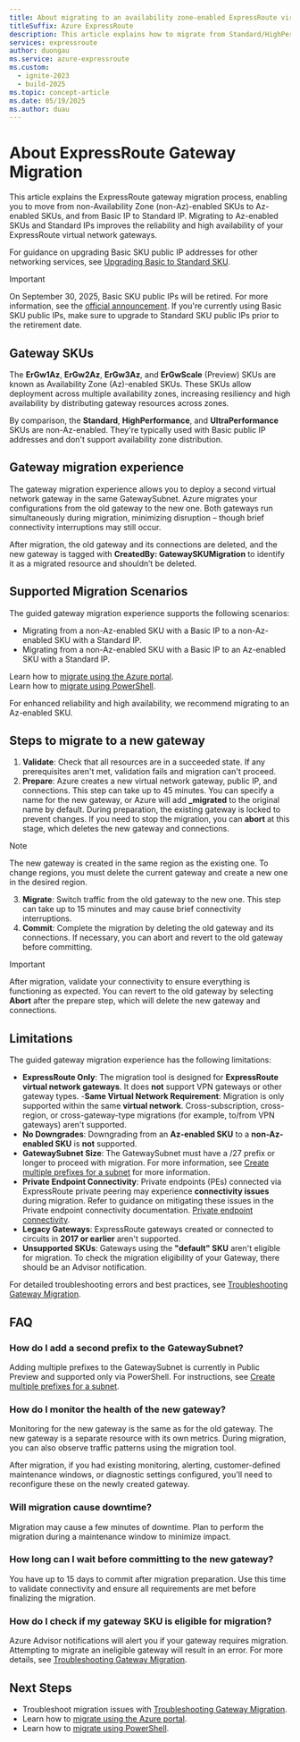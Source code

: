 ```yaml
---
title: About migrating to an availability zone-enabled ExpressRoute virtual network gateway
titleSuffix: Azure ExpressRoute
description: This article explains how to migrate from Standard/HighPerf/UltraPerf SKUs to ErGw1/2/3AZ SKUs.
services: expressroute
author: duongau
ms.service: azure-expressroute
ms.custom:
  - ignite-2023
  - build-2025
ms.topic: concept-article
ms.date: 05/19/2025
ms.author: duau
---
```


# About ExpressRoute Gateway Migration

This article explains the ExpressRoute gateway migration process, enabling you to move from non-Availability Zone (non-Az)-enabled SKUs to Az-enabled SKUs, and from Basic IP to Standard IP. Migrating to Az-enabled SKUs and Standard IPs improves the reliability and high availability of your ExpressRoute virtual network gateways.

For guidance on upgrading Basic SKU public IP addresses for other networking services, see [Upgrading Basic to Standard SKU](../virtual-network/ip-services/public-ip-basic-upgrade-guidance.md#steps-to-complete-the-upgrade).

> [!IMPORTANT]
>On September 30, 2025, Basic SKU public IPs will be retired. For more information, see the [official announcement](https://azure.microsoft.com/updates/upgrade-to-standard-sku-public-ip-addresses-in-azure-by-30-september-2025-basic-sku-will-be-retired/). If you're currently using Basic SKU public IPs, make sure to upgrade to Standard SKU public IPs prior to the retirement date. 

## Gateway SKUs
The **ErGw1Az**, **ErGw2Az**, **ErGw3Az**, and **ErGwScale** (Preview) SKUs are known as Availability Zone (Az)-enabled SKUs. These SKUs allow deployment across multiple availability zones, increasing resiliency and high availability by distributing gateway resources across zones.

By comparison, the **Standard**, **HighPerformance**, and **UltraPerformance** SKUs are non-Az-enabled. They're typically used with Basic public IP addresses and don't support availability zone distribution.

## Gateway migration experience

The gateway migration experience allows you to deploy a second virtual network gateway in the same GatewaySubnet. Azure migrates your configurations from the old gateway to the new one. Both gateways run simultaneously during migration, minimizing disruption – though brief connectivity interruptions may still occur.

After migration, the old gateway and its connections are deleted, and the new gateway is tagged with **CreatedBy: GatewaySKUMigration** to identify it as a migrated resource and shouldn’t be deleted.
## Supported Migration Scenarios

The guided gateway migration experience supports the following scenarios:

- Migrating from a non-Az-enabled SKU with a Basic IP to a non-Az-enabled SKU with a Standard IP.
- Migrating from a non-Az-enabled SKU with a Basic IP to an Az-enabled SKU with a Standard IP.

 Learn how to [migrate using the Azure portal](expressroute-howto-gateway-migration-portal.md).  
Learn how to [migrate using PowerShell](expressroute-howto-gateway-migration-powershell.md).

For enhanced reliability and high availability, we recommend migrating to an Az-enabled SKU.

## Steps to migrate to a new gateway

1. **Validate**: Check that all resources are in a succeeded state. If any prerequisites aren't met, validation fails and migration can't proceed.
2. **Prepare**: Azure creates a new virtual network gateway, public IP, and connections. This step can take up to 45 minutes. You can specify a name for the new gateway, or Azure will add **_migrated** to the original name by default. During preparation, the existing gateway is locked to prevent changes. If you need to stop the migration, you can **abort** at this stage, which deletes the new gateway and connections.

> [!NOTE]
> The new gateway is created in the same region as the existing one. To change regions, you must delete the current gateway and create a new one in the desired region.

3. **Migrate**: Switch traffic from the old gateway to the new one. This step can take up to 15 minutes and may cause brief connectivity interruptions.
4. **Commit**: Complete the migration by deleting the old gateway and its connections. If necessary, you can abort and revert to the old gateway before committing.

> [!IMPORTANT]
> After migration, validate your connectivity to ensure everything is functioning as expected. You can revert to the old gateway by selecting **Abort** after the prepare step, which will delete the new gateway and connections.

## Limitations

The guided gateway migration experience has the following limitations:

- **ExpressRoute Only**: The migration tool is designed for **ExpressRoute virtual network gateways**. It does **not** support VPN gateways or other gateway types.
-**Same Virtual Network Requirement**: Migration is only supported within the same **virtual network**. Cross-subscription, cross-region, or cross-gateway-type migrations (for example, to/from VPN gateways) aren't supported.
- **No Downgrades**: Downgrading from an **Az-enabled SKU** to a **non-Az-enabled SKU** is **not** supported.
- **GatewaySubnet Size**: The GatewaySubnet must have a /27 prefix or longer to proceed with migration. For more information, see [Create multiple prefixes for a subnet](../virtual-network/virtual-network-manage-subnet.md) for more information.
- **Private Endpoint Connectivity**: Private endpoints (PEs) connected via ExpressRoute private peering may experience **connectivity issues** during migration. Refer to guidance on mitigating these issues in the Private endpoint connectivity documentation. [Private endpoint connectivity](expressroute-about-virtual-network-gateways.md#private-endpoint-connectivity-and-planned-maintenance-events).
- **Legacy Gateways**: ExpressRoute gateways created or connected to circuits in **2017 or earlier** aren't supported.
- **Unsupported SKUs**: Gateways using the **"default" SKU** aren't eligible for migration. To check the migration eligibility of your Gateway, there should be an Advisor notification.

For detailed troubleshooting errors and best practices, see [Troubleshooting Gateway Migration](gateway-migration-error-messaging.md).

## FAQ

### How do I add a second prefix to the GatewaySubnet?

Adding multiple prefixes to the GatewaySubnet is currently in Public Preview and supported only via PowerShell. For instructions, see [Create multiple prefixes for a subnet](../virtual-network/virtual-network-manage-subnet.md).

### How do I monitor the health of the new gateway?

Monitoring for the new gateway is the same as for the old gateway. The new gateway is a separate resource with its own metrics. During migration, you can also observe traffic patterns using the migration tool.

After migration, if you had existing monitoring, alerting, customer-defined maintenance windows, or diagnostic settings configured, you'll need to reconfigure these on the newly created gateway.

### Will migration cause downtime?

Migration may cause a few minutes of downtime. Plan to perform the migration during a maintenance window to minimize impact.

### How long can I wait before committing to the new gateway?

You have up to 15 days to commit after migration preparation. Use this time to validate connectivity and ensure all requirements are met before finalizing the migration.

### How do I check if my gateway SKU is eligible for migration?

Azure Advisor notifications will alert you if your gateway requires migration. Attempting to migrate an ineligible gateway will result in an error. For more details, see [Troubleshooting Gateway Migration](gateway-migration-error-messaging.md).

## Next Steps

- Troubleshoot migration  issues with [Troubleshooting Gateway Migration](gateway-migration-error-messaging.md).
- Learn how to [migrate using the Azure portal](expressroute-howto-gateway-migration-portal.md).
- Learn how to [migrate using PowerShell](expressroute-howto-gateway-migration-powershell.md).
